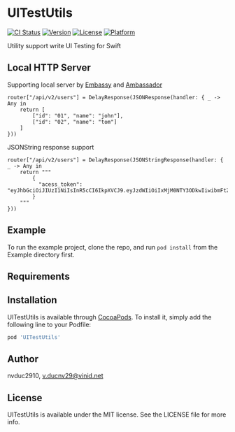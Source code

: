 # UITestUtils

[![CI Status](https://img.shields.io/travis/nvduc2910/UITestUtils.svg?style=flat)](https://travis-ci.org/nvduc2910/UITestUtils)
[![Version](https://img.shields.io/cocoapods/v/UITestUtils.svg?style=flat)](https://cocoapods.org/pods/UITestUtils)
[![License](https://img.shields.io/cocoapods/l/UITestUtils.svg?style=flat)](https://cocoapods.org/pods/UITestUtils)
[![Platform](https://img.shields.io/cocoapods/p/UITestUtils.svg?style=flat)](https://cocoapods.org/pods/UITestUtils)

Utility support write UI Testing for Swift

## Local HTTP Server

Supporting local server by [Embassy](https://github.com/envoy/Embassy) and [Ambassador](https://github.com/envoy/Ambassador)

```
router["/api/v2/users"] = DelayResponse(JSONResponse(handler: { _ -> Any in
    return [
        ["id": "01", "name": "john"],
        ["id": "02", "name": "tom"]
    ]
}))
```

JSONString response support

```
router["/api/v2/users"] = DelayResponse(JSONStringResponse(handler: { _ -> Any in
    return """
        {
          "acess_token": "eyJhbGciOiJIUzI1NiIsInR5cCI6IkpXVCJ9.eyJzdWIiOiIxMjM0NTY3ODkwIiwibmFtZSI6IkpvaG4gRG9lIiwiaWF0IjoxNTE2MjM5MDIyfQ.SflKxwRJSMeKKF2QT4fwpMeJf36POk6yJV_adQssw5c"
        }
    """
}))
```


## Example

To run the example project, clone the repo, and run `pod install` from the Example directory first.

## Requirements

## Installation

UITestUtils is available through [CocoaPods](https://cocoapods.org). To install
it, simply add the following line to your Podfile:

```ruby
pod 'UITestUtils'
```

## Author

nvduc2910, v.ducnv29@vinid.net

## License

UITestUtils is available under the MIT license. See the LICENSE file for more info.
